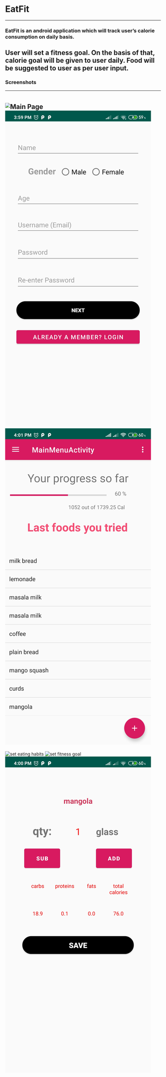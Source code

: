 # EatFit
-----------
### EatFit is an android application which will track user’s calorie consumption on daily basis. 
User will set a fitness goal. On the basis of that, calorie goal will be given to user daily. 
Food will be suggested to user as per user input.
-----------
### Screenshots
-----------
#
![Main Page](screenshots/main-page.jpg "Login page")
![registration](screenshots/registration.jpg "Registration page")
![dashboard](screenshots/dashboard.jpg "Main page")
-----------------------------------------------------
![set eating habits](screenshots/set-eating-habits.jpg "set eating habits")
![set fitness goal](screenshots/set-fitness-goal.jpg "set fitness goal")
![quantity](screenshots/quantity.jpg "quantity")

